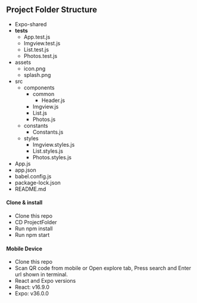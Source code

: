 ## Project Folder Structure
   - Expo-shared
   - __tests__
     - App.test.js
     - Imgview.test.js
     - List.test.js
     - Photos.test.js
   - assets
     - icon.png
     - splash.png
   - src
     - components
       - common
          - Header.js
       - Imgview.js
       - List.js
       - Photos.js
     - constants
       - Constants.js  
     - styles
       - Imgview.styles.js
       - List.styles.js
       - Photos.styles.js
   - App.js
   - app.json
   - babel.config.js
   - package-lock.json
   - README.md
   #### Clone & install
   - Clone this repo 
   - CD ProjectFolder
   - Run npm install
   - Run npm start
   #### Mobile Device
   - Clone this repo 
   - Scan QR code from mobile or Open explore tab, Press search and Enter url shown in terminal.
   - React and Expo versions
   - React: v16.9.0
   - Expo: v36.0.0
   
